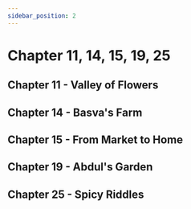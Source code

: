 ```yaml
---
sidebar_position: 2
---
```


# Chapter 11, 14, 15, 19, 25


## Chapter 11 - Valley of Flowers

## Chapter 14 - Basva's Farm

## Chapter 15 - From Market to Home


## Chapter 19 - Abdul's Garden

## Chapter 25 - Spicy Riddles






